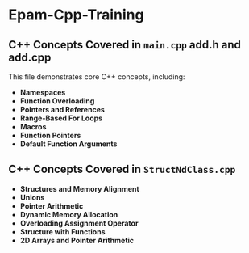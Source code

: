 # Epam-Cpp-Training
## C++ Concepts Covered in `main.cpp` add.h and add.cpp

This file demonstrates core C++ concepts, including:

- **Namespaces**  
- **Function Overloading**  
- **Pointers and References**  
- **Range-Based For Loops**  
- **Macros**  
- **Function Pointers**  
- **Default Function Arguments**

## C++ Concepts Covered in `StructNdClass.cpp`

- **Structures and Memory Alignment**  
- **Unions**  
- **Pointer Arithmetic**  
- **Dynamic Memory Allocation**  
- **Overloading Assignment Operator**  
- **Structure with Functions**  
- **2D Arrays and Pointer Arithmetic**


